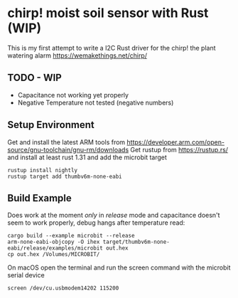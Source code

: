 chirp! moist soil sensor with Rust (WIP)
========================================

This is my first attempt to write a I2C Rust driver for the chirp! the plant watering alarm https://wemakethings.net/chirp/

## TODO - WIP
- Capacitance not working yet properly
- Negative Temperature not tested (negative numbers)

## Setup Environment
Get and install the latest ARM tools from https://developer.arm.com/open-source/gnu-toolchain/gnu-rm/downloads
Get rustup from https://rustup.rs/ and install at least rust 1.31 and add the microbit target

    rustup install nightly
    rustup target add thumbv6m-none-eabi

## Build Example
Does work at the moment *only* in *release* mode and capacitance doesn't seem to work properly, debug hangs after temperature read:

    cargo build --example microbit --release
    arm-none-eabi-objcopy -O ihex target/thumbv6m-none-eabi/release/examples/microbit out.hex
    cp out.hex /Volumes/MICROBIT/

On macOS open the terminal and run the screen command with the microbit serial device

    screen /dev/cu.usbmodem14202 115200
